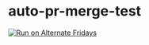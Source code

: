 # auto-pr-merge-test
[![Run on Alternate Fridays](https://github.com/sudarsana-reddy/auto-pr-merge-test/actions/workflows/week-number.yml/badge.svg?branch=main&event=workflow_dispatch)](https://github.com/sudarsana-reddy/auto-pr-merge-test/actions/workflows/week-number.yml)
